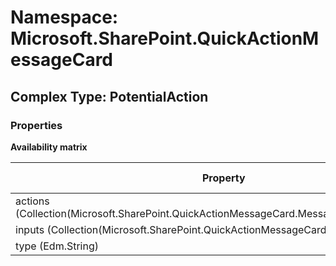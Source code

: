 # Namespace: Microsoft.SharePoint.QuickActionMessageCard

## Complex Type: PotentialAction

### Properties

**Availability matrix**

Property | SPO | SP 2019 | SP 2016 | SP 2013
----------|:---:|:-------:|:-------:|:-------:
actions (Collection(Microsoft.SharePoint.QuickActionMessageCard.MessageCardActionButton)) | ✅ | ❌ | ❌ | ❌
inputs (Collection(Microsoft.SharePoint.QuickActionMessageCard.MessageCardInput)) | ✅ | ❌ | ❌ | ❌
type (Edm.String) | ✅ | ❌ | ❌ | ❌